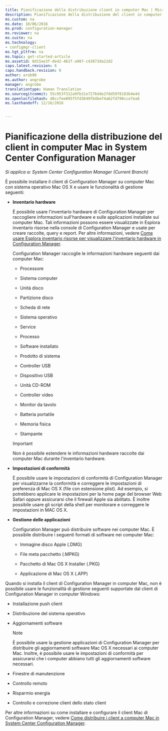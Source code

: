 ```yaml
---
title: Pianificazione della distribuzione client in computer Mac | Microsoft Docs
description: Pianificazione della distribuzione del client in computer Mac in System Center Configuration Manager.
ms.custom: na
ms.date: 10/06/2016
ms.prod: configuration-manager
ms.reviewer: na
ms.suite: na
ms.technology:
- configmgr-client
ms.tgt_pltfrm: na
ms.topic: get-started-article
ms.assetid: 8d15ae3f-de42-461f-a907-c43873da22d2
caps.latest.revision: 6
caps.handback.revision: 0
author: arob98
ms.author: angrobe
manager: angrobe
translationtype: Human Translation
ms.sourcegitcommit: 55c953f312a9fb31e7276dde2fdd59f8183b4e4d
ms.openlocfilehash: d8ccfee895f5fd3649fb4bef4a62fd790cce7ea8
ms.lasthandoff: 12/16/2016


---
```

# <a name="planning-for-client-deployment-to-mac-computers-in-system-center-configuration-manager"></a>Pianificazione della distribuzione del client in computer Mac in System Center Configuration Manager

*Si applica a: System Center Configuration Manager (Current Branch)*

È possibile installare il client di Configuration Manager su computer Mac con sistema operativo Mac OS X e usare le funzionalità di gestione seguenti:  

-   **Inventario hardware**  

     È possibile usare l'inventario hardware di Configuration Manager per raccogliere informazioni sull'hardware e sulle applicazioni installate sui computer Mac. Tali informazioni possono essere visualizzate in Esplora inventario risorse nella console di Configuration Manager e usate per creare raccolte, query e report. Per altre informazioni, vedere [Come usare Esplora inventario risorse per visualizzare l'inventario hardware in Configuration Manager](../../../../core/clients/manage/inventory/use-resource-explorer-to-view-hardware-inventory.md).  

     Configuration Manager raccoglie le informazioni hardware seguenti dai computer Mac:  

    -   Processore  

    -   Sistema computer  

    -   Unità disco  

    -   Partizione disco  

    -   Scheda di rete  

    -   Sistema operativo  

    -   Service  

    -   Processo  

    -   Software installato  

    -   Prodotto di sistema  

    -   Controller USB  

    -   Dispositivo USB  

    -   Unità CD-ROM  

    -   Controller video  

    -   Monitor da tavolo  

    -   Batteria portatile  

    -   Memoria fisica  

    -   Stampante  

    > [!IMPORTANT]  
    >  Non è possibile estendere le informazioni hardware raccolte dai computer Mac durante l'inventario hardware.  

-   **Impostazioni di conformità**  

     È possibile usare le impostazioni di conformità di Configuration Manager per visualizzarne la conformità e correggere le impostazioni di preferenza di Mac OS X (file con estensione plist). Ad esempio, si potrebbero applicare le impostazioni per la home page del browser Web Safari oppure assicurarsi che il firewall Apple sia abilitato. È inoltre possibile usare gli script della shell per monitorare e correggere le impostazioni in MAC OS X.  

-   **Gestione delle applicazioni**  

     Configuration Manager può distribuire software nei computer Mac. È possibile distribuire i seguenti formati di software nei computer Mac:  

    -   Immagine disco Apple (.DMG)  

    -   File meta pacchetto (.MPKG)  

    -   Pacchetto di Mac OS X Installer (.PKG)  

    -   Applicazione di Mac OS X (.APP)  

 Quando si installa il client di Configuration Manager in computer Mac, non è possibile usare le funzionalità di gestione seguenti supportate dal client di Configuration Manager in computer Windows:  

-   Installazione push client  

-   Distribuzione del sistema operativo  

-   Aggiornamenti software  

    > [!NOTE]  
    >  È possibile usare la gestione applicazioni di Configuration Manager per distribuire gli aggiornamenti software Mac OS X necessari ai computer Mac. Inoltre, è possibile usare le impostazioni di conformità per assicurarsi che i computer abbiano tutti gli aggiornamenti software necessari.  

-   Finestre di manutenzione  

-   Controllo remoto  

-   Risparmio energia  

-   Controllo e correzione client dello stato client  

 Per altre informazioni su come installare e configurare il client Mac di Configuration Manager, vedere [Come distribuire i client a computer Mac in System Center Configuration Manager](../../../../core/clients/deploy/deploy-clients-to-macs.md).

